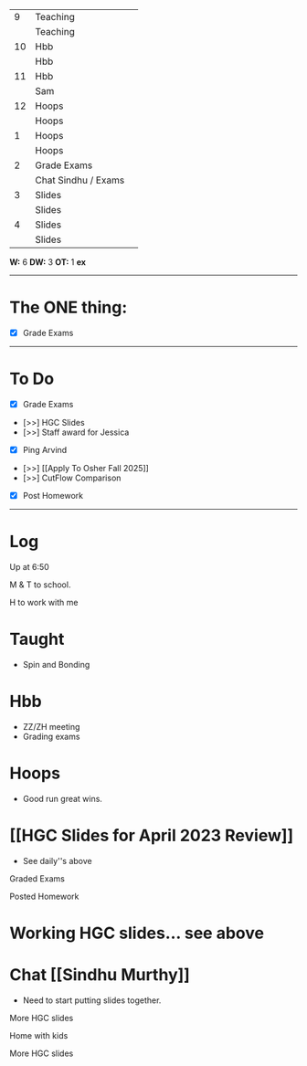 
|     |                     |     |
| --- | ------------------- | --- |
| 9   | Teaching            |     |
|     | Teaching            |     |
| 10  | Hbb                 |     |
|     | Hbb                 |     |
| 11  | Hbb                 |     |
|     | Sam                 |     |
| 12  | Hoops               |     |
|     | Hoops               |     |
| 1   | Hoops               |     |
|     | Hoops               |     |
| 2   | Grade Exams         |     |
|     | Chat Sindhu / Exams |     |
| 3   | Slides              |     |
|     | Slides              |     |
| 4   | Slides              |     |
|     | Slides              |     |

**W:** 6
**DW:** 3
**OT:** 1
**ex** 

---
# The ONE thing: 
- [x] Grade Exams

---
# To Do

- [x] Grade Exams
- [>>] HGC Slides
- [>>] Staff award for Jessica
- [x] Ping Arvind
- [>>]   [[Apply To Osher Fall 2025]]
- [>>] CutFlow Comparison
- [x] Post Homework

---

# Log

Up at 6:50 

M & T to school.

H to work with me

# Taught
- Spin and Bonding

# Hbb 
- ZZ/ZH meeting
- Grading exams

# Hoops
- Good run great wins.

# [[HGC Slides for April 2023 Review]]
- See daily''s above

Graded Exams 

Posted Homework

# Working HGC slides... see above


# Chat [[Sindhu Murthy]]
- Need to start putting slides together.


More HGC slides

Home with kids

More HGC slides

